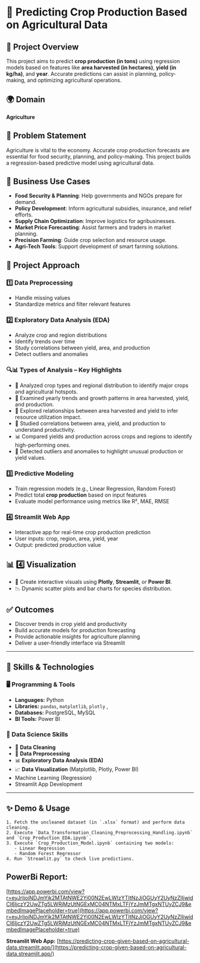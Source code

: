 # 🌾 Predicting Crop Production Based on Agricultural Data

## 📌 Project Overview

This project aims to predict **crop production (in tons)** using regression models based on features like **area harvested (in hectares)**, **yield (in kg/ha)**, and **year**. Accurate predictions can assist in planning, policy-making, and optimizing agricultural operations.

## 🌍 Domain

**Agriculture**

## 🎯 Problem Statement

Agriculture is vital to the economy. Accurate crop production forecasts are essential for food security, planning, and policy-making. This project builds a regression-based predictive model using agricultural data.

## 💼 Business Use Cases

* **Food Security & Planning**: Help governments and NGOs prepare for demand.  
* **Policy Development**: Inform agricultural subsidies, insurance, and relief efforts.  
* **Supply Chain Optimization**: Improve logistics for agribusinesses.  
* **Market Price Forecasting**: Assist farmers and traders in market planning.  
* **Precision Farming**: Guide crop selection and resource usage.  
* **Agri-Tech Tools**: Support development of smart farming solutions.

## 🤉 Project Approach

### 1️⃣ Data Preprocessing

* Handle missing values  
* Standardize metrics and filter relevant features

### 2️⃣ Exploratory Data Analysis (EDA)

* Analyze crop and region distributions  
* Identify trends over time  
* Study correlations between yield, area, and production  
* Detect outliers and anomalies

### 🔍📊 Types of Analysis – Key Highlights

- 🌾 Analyzed crop types and regional distribution to identify major crops and agricultural hotspots.  
- 📅 Examined yearly trends and growth patterns in area harvested, yield, and production.  
- 🌱 Explored relationships between area harvested and yield to infer resource utilization impact.  
- 🔗 Studied correlations between area, yield, and production to understand productivity.  
- 📊 Compared yields and production across crops and regions to identify high-performing ones.  
- 🚨 Detected outliers and anomalies to highlight unusual production or yield values.

### 3️⃣ Predictive Modeling

* Train regression models (e.g., Linear Regression, Random Forest)  
* Predict total **crop production** based on input features  
* Evaluate model performance using metrics like R², MAE, RMSE  

### 4️⃣ Streamlit Web App

* Interactive app for real-time crop production prediction  
* User inputs: crop, region, area, yield, year  
* Output: predicted production value
  
## 📊 4️⃣ Visualization

- 📍 Create interactive visuals using **Plotly**, **Streamlit**, or **Power BI**.
- 📉 Dynamic scatter plots and bar charts for species distribution.

## ✅ Outcomes

* Discover trends in crop yield and productivity  
* Build accurate models for production forecasting  
* Provide actionable insights for agriculture planning  
* Deliver a user-friendly interface via Streamlit  

---

## 🧰 Skills & Technologies

### 🖥️ Programming & Tools
- **Languages:** Python  
- **Libraries:** `pandas`, `matplotlib`, `plotly` ,  
- **Databases:** PostgreSQL, MySQL  
- **BI Tools:** Power BI

### 🔧 Data Science Skills
- 🧹 **Data Cleaning**
- 🔄 **Data Preprocessing**
- 📊 **Exploratory Data Analysis (EDA)**
- 📈 **Data Visualization** (Matplotlib, Plotly, Power BI)
- Machine Learning (Regression)
- Streamlit App Development

---


## ✨ Demo & Usage

    1. Fetch the uncleaned dataset (in `.xlsx` format) and perform data cleaning.  
    2. Execute `Data_Transformation_Cleaning_Preprocessing_Handling.ipynb` and `Crop_Production_EDA.ipynb`.  
    3. Execute `Crop_Production_Model.ipynb` containing two models:  
       - Linear Regression  
       - Random Forest Regressor  
    4. Run `Streamlit.py` to check live predictions.


##  PowerBi Report: 
[https://app.powerbi.com/view?r=eyJrIjoiNDJmYjk2MTAtNWE2Yi00N2EwLWIzYTItNzJjOGUyY2UyNzZlIiwidCI6IjczY2UwZTg5LWRjMzUtNGExMC04NTMxLTFjYzJmMTgxNTUyZCJ9&embedImagePlaceholder=true](https://app.powerbi.com/view?r=eyJrIjoiNDJmYjk2MTAtNWE2Yi00N2EwLWIzYTItNzJjOGUyY2UyNzZlIiwidCI6IjczY2UwZTg5LWRjMzUtNGExMC04NTMxLTFjYzJmMTgxNTUyZCJ9&embedImagePlaceholder=true)

**Streamlit Web App:** [https://predicting-crop-given-based-on-agricultural-data.streamlit.app/](https://predicting-crop-given-based-on-agricultural-data.streamlit.app/)
